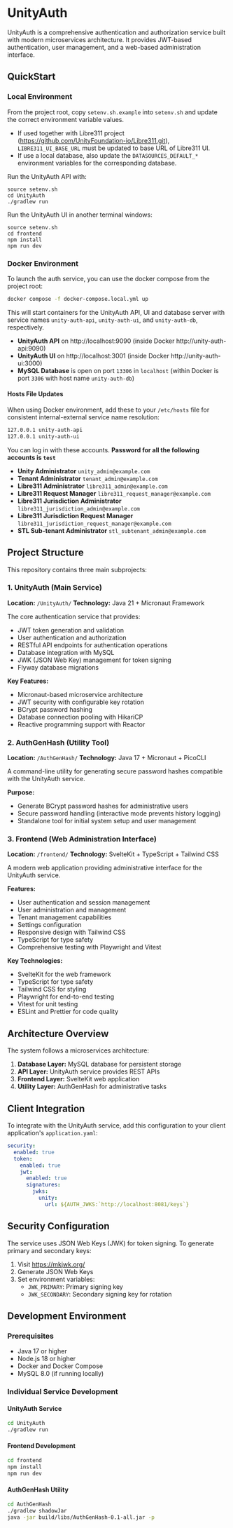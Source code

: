 # UnityAuth

UnityAuth is a comprehensive authentication and authorization service built with modern
microservices architecture. It provides JWT-based authentication, user management, and
a web-based administration interface.

## QuickStart

### Local Environment
From the project root, copy `setenv.sh.example` into `setenv.sh` and update the correct
environment variable values.
* If used together with Libre311 project
(https://github.com/UnityFoundation-io/Libre311.git), `LIBRE311_UI_BASE_URL` must be updated
to base URL of Libre311 UI.
* If use a local database, also update the `DATASOURCES_DEFAULT_*` environment variables
  for the corresponding database.

Run the UnityAuth API with:
```shell
source setenv.sh
cd UnityAuth
./gradlew run
```

Run the UnityAuth UI in another terminal windows:
```shell
source setenv.sh
cd frontend
npm install
npm run dev
```

### Docker Environment
To launch the auth service, you can use the docker compose from the project root:

```sh
docker compose -f docker-compose.local.yml up
```

This will start containers for the UnityAuth API, UI and database server with service
names `unity-auth-api`, `unity-auth-ui`, and `unity-auth-db`, respectively.

- **UnityAuth API** on http://localhost:9090 (inside Docker http://unity-auth-api:9090)
- **UnityAuth UI** on http://localhost:3001 (inside Docker http://unity-auth-ui:3000)
- **MySQL Database** is open on port `13306` in `localhost` (within Docker is port `3306`
  with host name `unity-auth-db`)

#### Hosts File Updates

When using Docker environment, add these to your `/etc/hosts` file
for consistent internal-external service name resolution:

```txt
127.0.0.1 unity-auth-api
127.0.0.1 unity-auth-ui
```

You can log in with these accounts.
**Password for all the following accounts is `test`**

- **Unity Administrator** `unity_admin@example.com`
- **Tenant Administrator** `tenant_admin@example.com`
- **Libre311 Administrator** `libre311_admin@example.com`
- **Libre311 Request Manager** `libre311_request_manager@example.com`
- **Libre311 Jurisdiction Administrator** `libre311_jurisdiction_admin@example.com`
- **Libre311 Jurisdiction Request Manager** `libre311_jurisdiction_request_manager@example.com`
- **STL Sub-tenant Administrator** `stl_subtenant_admin@example.com`

## Project Structure

This repository contains three main subprojects:

### 1. UnityAuth (Main Service)

**Location:** `/UnityAuth/`
**Technology:** Java 21 + Micronaut Framework

The core authentication service that provides:

- JWT token generation and validation
- User authentication and authorization
- RESTful API endpoints for authentication operations
- Database integration with MySQL
- JWK (JSON Web Key) management for token signing
- Flyway database migrations

**Key Features:**

- Micronaut-based microservice architecture
- JWT security with configurable key rotation
- BCrypt password hashing
- Database connection pooling with HikariCP
- Reactive programming support with Reactor

### 2. AuthGenHash (Utility Tool)

**Location:** `/AuthGenHash/`
**Technology:** Java 17 + Micronaut + PicoCLI

A command-line utility for generating secure password hashes compatible with the UnityAuth service.

**Purpose:**

- Generate BCrypt password hashes for administrative users
- Secure password handling (interactive mode prevents history logging)
- Standalone tool for initial system setup and user management

### 3. Frontend (Web Administration Interface)

**Location:** `/frontend/`
**Technology:** SvelteKit + TypeScript + Tailwind CSS

A modern web application providing administrative interface for the UnityAuth service.

**Features:**

- User authentication and session management
- User administration and management
- Tenant management capabilities
- Settings configuration
- Responsive design with Tailwind CSS
- TypeScript for type safety
- Comprehensive testing with Playwright and Vitest

**Key Technologies:**

- SvelteKit for the web framework
- TypeScript for type safety
- Tailwind CSS for styling
- Playwright for end-to-end testing
- Vitest for unit testing
- ESLint and Prettier for code quality

## Architecture Overview

The system follows a microservices architecture:

1. **Database Layer:** MySQL database for persistent storage
2. **API Layer:** UnityAuth service provides REST APIs
3. **Frontend Layer:** SvelteKit web application
4. **Utility Layer:** AuthGenHash for administrative tasks

## Client Integration

To integrate with the UnityAuth service, add this configuration to your client application's `application.yaml`:

```yaml
security:
  enabled: true
  token:
    enabled: true
    jwt:
      enabled: true
      signatures:
        jwks:
          unity:
            url: ${AUTH_JWKS:`http://localhost:8081/keys`}
```

## Security Configuration

The service uses JSON Web Keys (JWK) for token signing. To generate primary and secondary keys:

1. Visit <https://mkjwk.org/>
2. Generate JSON Web Keys
3. Set environment variables:
   - `JWK_PRIMARY`: Primary signing key
   - `JWK_SECONDARY`: Secondary signing key for rotation

## Development Environment

### Prerequisites

- Java 17 or higher
- Node.js 18 or higher
- Docker and Docker Compose
- MySQL 8.0 (if running locally)

### Individual Service Development

#### UnityAuth Service

```bash
cd UnityAuth
./gradlew run
```

#### Frontend Development

```bash
cd frontend
npm install
npm run dev
```

#### AuthGenHash Utility

```bash
cd AuthGenHash
./gradlew shadowJar
java -jar build/libs/AuthGenHash-0.1-all.jar -p
```
